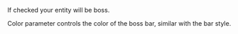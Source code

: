 If checked your entity will be boss. 

Color parameter controls the color of the boss bar, similar with the bar style.